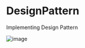 # DesignPattern
Implementing Design Pattern

![image](https://github.com/user-attachments/assets/b77dfd9e-43ea-46b0-81a5-e9c36b1af214)


